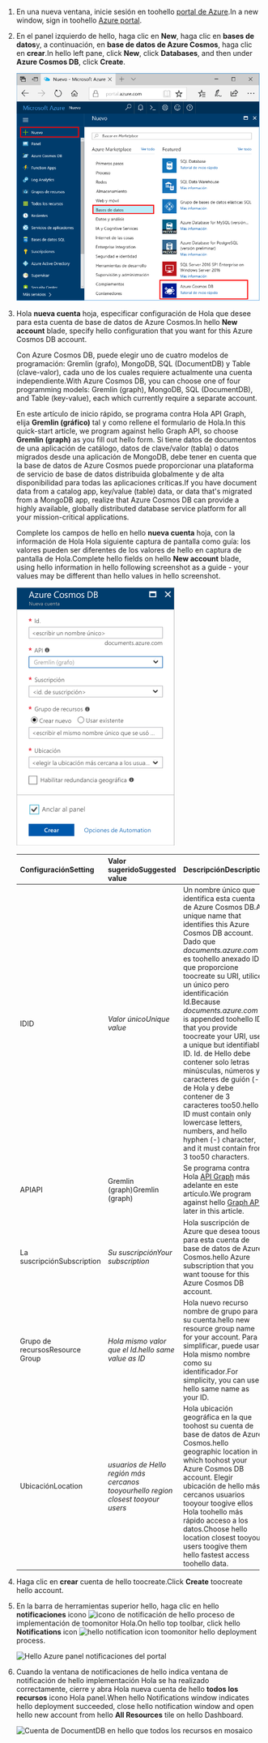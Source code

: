 1. <span data-ttu-id="f1ae0-101">En una nueva ventana, inicie sesión en toohello [portal de Azure](https://portal.azure.com/).</span><span class="sxs-lookup"><span data-stu-id="f1ae0-101">In a new window, sign in toohello [Azure portal](https://portal.azure.com/).</span></span>
2. <span data-ttu-id="f1ae0-102">En el panel izquierdo de hello, haga clic en **New**, haga clic en **bases de datos**y, a continuación, en **base de datos de Azure Cosmos**, haga clic en **crear**.</span><span class="sxs-lookup"><span data-stu-id="f1ae0-102">In hello left pane, click **New**, click **Databases**, and then under **Azure Cosmos DB**, click **Create**.</span></span>
   
   ![Panel de las bases de datos de Azure Portal](./media/cosmos-db-create-dbaccount-graph/create-nosql-db-databases-json-tutorial-1.png)

3. <span data-ttu-id="f1ae0-104">Hola **nueva cuenta** hoja, especificar configuración de Hola que desee para esta cuenta de base de datos de Azure Cosmos.</span><span class="sxs-lookup"><span data-stu-id="f1ae0-104">In hello **New account** blade, specify hello configuration that you want for this Azure Cosmos DB account.</span></span> 

    <span data-ttu-id="f1ae0-105">Con Azure Cosmos DB, puede elegir uno de cuatro modelos de programación: Gremlin (grafo), MongoDB, SQL (DocumentDB) y Table (clave-valor), cada uno de los cuales requiere actualmente una cuenta independiente.</span><span class="sxs-lookup"><span data-stu-id="f1ae0-105">With Azure Cosmos DB, you can choose one of four programming models: Gremlin (graph), MongoDB, SQL (DocumentDB), and Table (key-value), each which currently require a separate account.</span></span>
       
    <span data-ttu-id="f1ae0-106">En este artículo de inicio rápido, se programa contra Hola API Graph, elija **Gremlin (gráfico)** tal y como rellene el formulario de Hola.</span><span class="sxs-lookup"><span data-stu-id="f1ae0-106">In this quick-start article, we program against hello Graph API, so choose **Gremlin (graph)** as you fill out hello form.</span></span> <span data-ttu-id="f1ae0-107">Si tiene datos de documentos de una aplicación de catálogo, datos de clave/valor (tabla) o datos migrados desde una aplicación de MongoDB, debe tener en cuenta que la base de datos de Azure Cosmos puede proporcionar una plataforma de servicio de base de datos distribuida globalmente y de alta disponibilidad para todas las aplicaciones críticas.</span><span class="sxs-lookup"><span data-stu-id="f1ae0-107">If you have document data from a catalog app, key/value (table) data, or data that's migrated from a MongoDB app, realize that Azure Cosmos DB can provide a highly available, globally distributed database service platform for all your mission-critical applications.</span></span>

    <span data-ttu-id="f1ae0-108">Complete los campos de hello en hello **nueva cuenta** hoja, con la información de Hola Hola siguiente captura de pantalla como guía: los valores pueden ser diferentes de los valores de hello en captura de pantalla de Hola.</span><span class="sxs-lookup"><span data-stu-id="f1ae0-108">Complete hello fields on hello **New account** blade, using hello information in hello following screenshot as a guide - your values may be different than hello values in hello screenshot.</span></span>
 
    ![hoja de Hello nueva cuenta de base de datos de Azure Cosmos](./media/cosmos-db-create-dbaccount-graph/create-nosql-db-databases-json-tutorial-2.png)

    <span data-ttu-id="f1ae0-110">Configuración</span><span class="sxs-lookup"><span data-stu-id="f1ae0-110">Setting</span></span>|<span data-ttu-id="f1ae0-111">Valor sugerido</span><span class="sxs-lookup"><span data-stu-id="f1ae0-111">Suggested value</span></span>|<span data-ttu-id="f1ae0-112">Descripción</span><span class="sxs-lookup"><span data-stu-id="f1ae0-112">Description</span></span>
    ---|---|---
    <span data-ttu-id="f1ae0-113">ID</span><span class="sxs-lookup"><span data-stu-id="f1ae0-113">ID</span></span>|<span data-ttu-id="f1ae0-114">*Valor único*</span><span class="sxs-lookup"><span data-stu-id="f1ae0-114">*Unique value*</span></span>|<span data-ttu-id="f1ae0-115">Un nombre único que identifica esta cuenta de Azure Cosmos DB.</span><span class="sxs-lookup"><span data-stu-id="f1ae0-115">A unique name that identifies this Azure Cosmos DB account.</span></span> <span data-ttu-id="f1ae0-116">Dado que *documents.azure.com* es toohello anexado ID que proporcione toocreate su URI, utilice un único pero identificación Id.</span><span class="sxs-lookup"><span data-stu-id="f1ae0-116">Because *documents.azure.com* is appended toohello ID that you provide toocreate your URI, use a unique but identifiable ID.</span></span> <span data-ttu-id="f1ae0-117">Id. de Hello debe contener solo letras minúsculas, números y caracteres de guión (-) de Hola y debe contener de 3 caracteres too50.</span><span class="sxs-lookup"><span data-stu-id="f1ae0-117">hello ID must contain only lowercase letters, numbers, and hello hyphen (-) character, and it must contain from 3 too50 characters.</span></span>
    <span data-ttu-id="f1ae0-118">API</span><span class="sxs-lookup"><span data-stu-id="f1ae0-118">API</span></span>|<span data-ttu-id="f1ae0-119">Gremlin (graph)</span><span class="sxs-lookup"><span data-stu-id="f1ae0-119">Gremlin (graph)</span></span>|<span data-ttu-id="f1ae0-120">Se programa contra Hola [API Graph](../articles/cosmos-db/graph-introduction.md) más adelante en este artículo.</span><span class="sxs-lookup"><span data-stu-id="f1ae0-120">We program against hello [Graph API](../articles/cosmos-db/graph-introduction.md) later in this article.</span></span>|
    <span data-ttu-id="f1ae0-121">La suscripción</span><span class="sxs-lookup"><span data-stu-id="f1ae0-121">Subscription</span></span>|<span data-ttu-id="f1ae0-122">*Su suscripción*</span><span class="sxs-lookup"><span data-stu-id="f1ae0-122">*Your subscription*</span></span>|<span data-ttu-id="f1ae0-123">Hola suscripción de Azure que desea toouse para esta cuenta de base de datos de Azure Cosmos.</span><span class="sxs-lookup"><span data-stu-id="f1ae0-123">hello Azure subscription that you want toouse for this Azure Cosmos DB account.</span></span> 
    <span data-ttu-id="f1ae0-124">Grupo de recursos</span><span class="sxs-lookup"><span data-stu-id="f1ae0-124">Resource Group</span></span>|<span data-ttu-id="f1ae0-125">*Hola mismo valor que el Id.*</span><span class="sxs-lookup"><span data-stu-id="f1ae0-125">*hello same value as ID*</span></span>|<span data-ttu-id="f1ae0-126">Hola nuevo recurso nombre de grupo para su cuenta.</span><span class="sxs-lookup"><span data-stu-id="f1ae0-126">hello new resource group name for your account.</span></span> <span data-ttu-id="f1ae0-127">Para simplificar, puede usar Hola mismo nombre como su identificador.</span><span class="sxs-lookup"><span data-stu-id="f1ae0-127">For simplicity, you can use hello same name as your ID.</span></span> 
    <span data-ttu-id="f1ae0-128">Ubicación</span><span class="sxs-lookup"><span data-stu-id="f1ae0-128">Location</span></span>|<span data-ttu-id="f1ae0-129">*usuarios de Hello región más cercanos tooyour*</span><span class="sxs-lookup"><span data-stu-id="f1ae0-129">*hello region closest tooyour users*</span></span>|<span data-ttu-id="f1ae0-130">Hola ubicación geográfica en la que toohost su cuenta de base de datos de Azure Cosmos.</span><span class="sxs-lookup"><span data-stu-id="f1ae0-130">hello geographic location in which toohost your Azure Cosmos DB account.</span></span> <span data-ttu-id="f1ae0-131">Elegir ubicación de hello más cercanos usuarios tooyour toogive ellos Hola toohello más rápido acceso a los datos.</span><span class="sxs-lookup"><span data-stu-id="f1ae0-131">Choose hello location closest tooyour users toogive them hello fastest access toohello data.</span></span>

4. <span data-ttu-id="f1ae0-132">Haga clic en **crear** cuenta de hello toocreate.</span><span class="sxs-lookup"><span data-stu-id="f1ae0-132">Click **Create** toocreate hello account.</span></span>
5. <span data-ttu-id="f1ae0-133">En la barra de herramientas superior hello, haga clic en hello **notificaciones** icono ![icono de notificación de hello](./media/cosmos-db-create-dbaccount-graph/notification-icon.png) proceso de implementación de toomonitor Hola.</span><span class="sxs-lookup"><span data-stu-id="f1ae0-133">On hello top toolbar, click hello **Notifications** icon ![hello notification icon](./media/cosmos-db-create-dbaccount-graph/notification-icon.png) toomonitor hello deployment process.</span></span>

    ![Hello Azure panel notificaciones del portal](./media/cosmos-db-create-dbaccount-graph/notification.png)

6.  <span data-ttu-id="f1ae0-135">Cuando la ventana de notificaciones de hello indica ventana de notificación de hello implementación Hola se ha realizado correctamente, cierre y abra Hola nueva cuenta de hello **todos los recursos** icono Hola panel.</span><span class="sxs-lookup"><span data-stu-id="f1ae0-135">When hello Notifications window indicates hello deployment succeeded, close hello notification window and open hello new account from hello **All Resources** tile on hello Dashboard.</span></span> 

    ![Cuenta de DocumentDB en hello que todos los recursos en mosaico](./media/cosmos-db-create-dbaccount-graph/azure-documentdb-all-resources.png)
